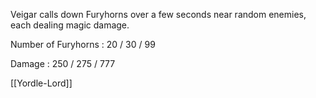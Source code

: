 Veigar calls down Furyhorns over a few seconds near random enemies, each dealing magic damage.

Number of Furyhorns : 20 / 30 / 99

Damage : 250 / 275 / 777

[[Yordle-Lord]]
